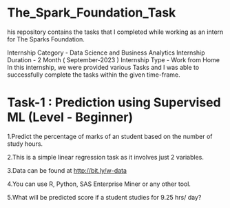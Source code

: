 # The_Spark_Foundation_Task
his repository contains the tasks that I completed while working as an intern for The Sparks Foundation.

Internship Category - Data Science and Business Analytics
Internship Duration - 2 Month ( September-2023 )
Internship Type - Work from Home In this internship, we were provided various Tasks and I was able to successfully complete the tasks within the given time-frame.

# Task-1 : Prediction using Supervised ML (Level - Beginner)

1.Predict the percentage of marks of an student based on the number of study hours.

2.This is a simple linear regression task as it involves just 2 variables.

3.Data can be found at http://bit.ly/w-data

4.You can use R, Python, SAS Enterprise Miner or any other tool.

5.What will be predicted score if a student studies for 9.25 hrs/ day?

